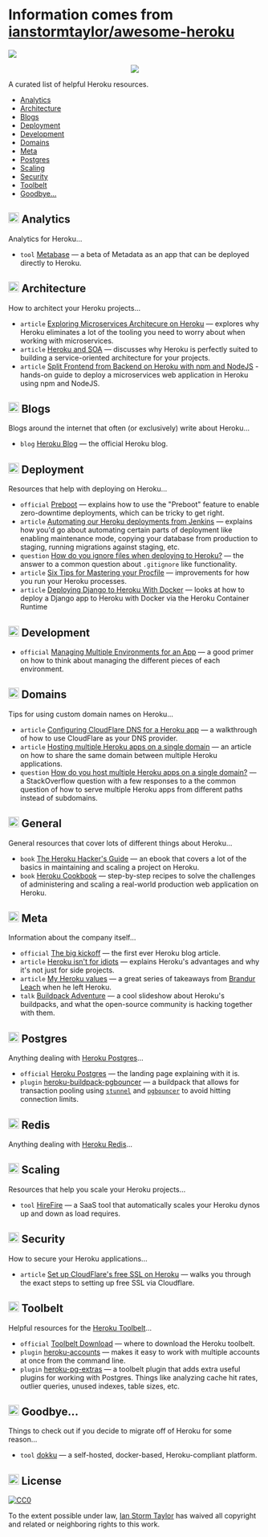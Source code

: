 # Information comes from [ianstormtaylor/awesome-heroku](https://github.com/ianstormtaylor/awesome-heroku)

![](images/banner.png)

<p align="center">
  <a href="https://github.com/sindresorhus/awesome">
    <img src="https://cdn.rawgit.com/sindresorhus/awesome/d7305f38d29fed78fa85652e3a63e154dd8e8829/media/badge.svg" />
  </a>
</p>

A curated list of helpful Heroku resources.

- [Analytics](#-analytics)
- [Architecture](#-architecture)
- [Blogs](#-blogs)
- [Deployment](#-deployment)
- [Development](#-development)
- [Domains](#-domains)
- [Meta](#-meta)
- [Postgres](#-postgres)
- [Scaling](#-scaling)
- [Security](#-security)
- [Toolbelt](#-toolbelt)
- [Goodbye...](#-goodbye)


## <img width="21" height="21" src="images/analytics.png" /> Analytics

Analytics for Heroku...

- `tool` [Metabase](http://www.metabase.com/docs/v0.13.3/operations-guide/running-metabase-on-heroku.html) — a beta of Metadata as an app that can be deployed directly to Heroku.


## <img width="21" height="21" src="images/architecture.png" /> Architecture

How to architect your Heroku projects...

- `article` [Exploring Microservices Architecure on Heroku](http://blog.codeship.com/exploring-microservices-architecture-on-heroku/) — explores why Heroku eliminates a lot of the tooling you need to worry about when working with microservices.
- `article` [Heroku and SOA](https://www.rdegges.com/2014/heroku-and-soa/) — discusses why Heroku is perfectly suited to building a service-oriented architecture for your projects.
- `article` [Split Frontend from Backend on Heroku with npm and NodeJS](https://medium.com/@spygi/scalable-cost-effective-web-architectures-for-heroku-eb8f1f55a4b6) - hands-on guide to deploy a microservices web application in Heroku using npm and NodeJS.


## <img width="21" height="21" src="images/blogs.png" /> Blogs

Blogs around the internet that often (or exclusively) write about Heroku...

- `blog` [Heroku Blog](https://blog.heroku.com) — the official Heroku blog.


## <img width="21" height="21" src="images/deployment.png" /> Deployment

Resources that help with deploying on Heroku...

- `official` [Preboot](https://devcenter.heroku.com/articles/preboot) — explains how to use the "Preboot" feature to enable zero-downtime deployments, which can be tricky to get right.
- `article` [Automating our Heroku deployments from Jenkins](https://www.paulfurley.com/automating-heroku-deployments-from-jenkins/) — explains how you'd go about automating certain parts of deployment like enabling maintenance mode, copying your database from production to staging, running migrations against staging, etc.
- `question` [How do you ignore files when deploying to Heroku?](http://stackoverflow.com/questions/12523435/how-do-i-ignore-folders-and-files-when-pushing-to-heroku-with-a-rails-app) — the answer to a common question about `.gitignore` like functionality.
- `article` [Six Tips for Mastering your Procfile](https://medium.com/@adam_41691/six-tips-for-mastering-your-procfile-64ea1207b779) — improvements for how you run your Heroku processes.
- `article` [Deploying Django to Heroku With Docker](https://testdriven.io/blog/deploying-django-to-heroku-with-docker/) — looks at how to deploy a Django app to Heroku with Docker via the Heroku Container Runtime


## <img width="21" height="21" src="images/development.png" /> Development

- `official` [Managing Multiple Environments for an App](https://devcenter.heroku.com/articles/multiple-environments) — a good primer on how to think about managing the different pieces of each environment.


## <img width="21" height="21" src="images/domains.png" /> Domains

Tips for using custom domain names on Heroku...

- `article` [Configuring CloudFlare DNS for a Heroku app](http://www.higherorderheroku.com/articles/cloudflare-dns-heroku/) — a walkthrough of how to use CloudFlare as your DNS provider.
- `article` [Hosting multiple Heroku apps on a single domain](https://pilot.co/blog/hosting-multiple-heroku-apps-on-a-single-domain/) — an article on how to share the same domain between multiple Heroku applications.
- `question` [How do you host multiple Heroku apps on a single domain?](http://stackoverflow.com/questions/19119164/multiple-heroku-apps-on-a-single-domain) — a StackOverflow question with a few responses to a the common question of how to serve multiple Heroku apps from different paths instead of subdomains.


## <img width="21" height="21" src="images/general.png" /> General

General resources that cover lots of different things about Heroku...

- `book` [The Heroku Hacker's Guide](http://www.theherokuhackersguide.com/) — an ebook that covers a lot of the basics in maintaining and scaling a project on Heroku.
- `book` [Heroku Cookbook](http://www.amazon.com/Heroku-Cookbook-Mike-Coutermarsh/dp/1782177949) — step-by-step recipes to solve the challenges of administering and scaling a real-world production web application on Heroku.


## <img width="21" height="21" src="images/meta.png" /> Meta

Information about the company itself...

- `official` [The big kickoff](https://blog.heroku.com/archives/2007/10/30/the_big_kickoff) — the first ever Heroku blog article.
- `article` [Heroku isn't for idiots](https://www.rdegges.com/2012/heroku-isnt-for-idiots/) — explains Heroku's advantages and why it's not just for side projects.
- `article` [My Heroku values](https://brandur.org/heroku-values) — a great series of takeaways from [Brandur Leach](https://twitter.com/brandur) when he left Heroku.
- `talk` [Buildpack Adventure](http://buildpack-adventure.herokuapp.com/) — a cool slideshow about Heroku's buildpacks, and what the open-source community is hacking together with them.


## <img width="21" height="21" src="images/postgres.png" /> Postgres

Anything dealing with [Heroku Postgres](https://www.heroku.com/postgres)...

- `official` [Heroku Postgres](https://www.heroku.com/postgres) — the landing page explaining with it is.
- `plugin` [heroku-buildpack-pgbouncer](https://github.com/heroku/heroku-buildpack-pgbouncer) — a buildpack that allows for transaction pooling using [`stunnel`](https://www.stunnel.org/index.html) and [`pgbouncer`](https://wiki.postgresql.org/wiki/PgBouncer) to avoid hitting connection limits.


## <img width="21" height="21" src="images/redis.png" /> Redis

Anything dealing with [Heroku Redis](https://elements.heroku.com/addons/heroku-redis)...


## <img width="21" height="21" src="images/scaling.png" /> Scaling

Resources that help you scale your Heroku projects...

- `tool` [HireFire](https://www.hirefire.io/) — a SaaS tool that automatically scales your Heroku dynos up and down as load requires.


## <img width="21" height="21" src="images/security.png" /> Security

How to secure your Heroku applications...

- `article` [Set up CloudFlare's free SSL on Heroku](https://robots.thoughtbot.com/set-up-cloudflare-free-ssl-on-heroku) — walks you through the exact steps to setting up free SSL via Cloudflare.


## <img width="21" height="21" src="images/toolbelt.png" /> Toolbelt

Helpful resources for the [Heroku Toolbelt](https://toolbelt.heroku.com/)...

- `official` [Toolbelt Download](https://toolbelt.heroku.com/) — where to download the Heroku toolbelt.
- `plugin` [heroku-accounts](https://github.com/ddollar/heroku-accounts) — makes it easy to work with multiple accounts at once from the command line.
- `plugin` [heroku-pg-extras](https://github.com/heroku/heroku-pg-extras) — a toolbelt plugin that adds extra useful plugins for working with Postgres. Things like analyzing cache hit rates, outlier queries, unused indexes, table sizes, etc.


## <img width="21" height="21" src="images/goodbye.png" /> Goodbye...

Things to check out if you decide to migrate off of Heroku for some reason...

- `tool` [dokku](http://dokku.viewdocs.io/dokku/) — a self-hosted, docker-based, Heroku-compliant platform.


## <img width="21" height="21" src="images/license.png" /> License

[![CC0](http://mirrors.creativecommons.org/presskit/buttons/88x31/svg/cc-zero.svg)](https://creativecommons.org/publicdomain/zero/1.0/)

To the extent possible under law, [Ian Storm Taylor](http://ianstormtaylor.com) has waived all copyright and related or neighboring rights to this work.


